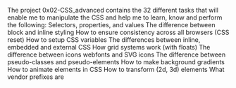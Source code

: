 The project 0x02-CSS_advanced contains the 32 different tasks that will enable me to manipulate the CSS and help me to learn, know and perform the following: 
Selectors, properties, and values
The difference between block and inline styling
How to ensure consistency across all browsers (CSS reset)
How to setup CSS variables
The differences between inline, embedded and external CSS
How grid systems work (with floats)
The difference between icons webfonts and SVG icons
The difference between pseudo-classes and pseudo-elements
How to make background gradients
How to animate elements in CSS
How to transform (2d, 3d) elements
What vendor prefixes are
